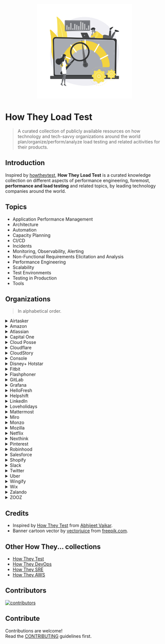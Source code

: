 <p align="center">
  <img src="assets/images/howtheyloadtest_banner.svg" alt="howtheyloadtest banner" width="300px">
</p>

# How They Load Test

> A curated collection of publicly available resources on how technology and tech-savvy organizations around the world plan/organize/perform/analyze load testing and related acitivities for their products.

## Introduction

Inspired by [howtheytest](https://github.com/abhivaikar/howtheytest), **How They Load Test** is a curated knowledge collection on different aspects of performance engineering, foremost, **performance and load testing** and related topics, by leading technology companies around the world.

## Topics

* Application Performance Management
* Architecture
* Automation
* Capacity Planning
* CI/CD
* Incidents
* Monitoring, Observability, Alerting
* Non-Functional Requirements Elicitation and Analysis
* Performance Engineering
* Scalability
* Test Environments
* Testing in Production
* Tools

## Organizations

> In alphabetical order.

<details>
  <summary>Airtasker</summary>

#### Blogs & Articles

* [How Airtasker uses Ruby JMeter and Flood for their load testing](https://www.flood.io/blog/how-airtasker-uses-ruby-jmeter-and-flood-for-their-load-testing) - 2020

#### Talks

* [How much pressure can your app handle - Performance testing with Ruby](https://www.youtube.com/watch?v=Q09wJm4P8Xw) - Nancy Cai @ RubyConf 2020

</details>

<details>
  <summary>Amazon</summary>

#### Talks

* [UI, Load and Performance testing at Amazon](https://www.youtube.com/watch?v=UVS4CQvO4_M) - Leo Zhadanovsky, Dave Mozealous @ AWS re:Invent 2014
* [Best Practices for Benchmarking and Performance Analysis in the Cloud](https://www.youtube.com/watch?v=__tT5de64cI) - Robert Barnes @ AWS re:Invent 2013
* [Large Scale Load Testing Amazon.com's Traffic on AWS](https://www.youtube.com/watch?v=pgnQQoTMBhI) - Carlos Arguelles @ AWS re:Invent 2013

</details>

<details>
  <summary>Atlassian</summary>

#### Blogs & Articles

* [Performance and scale testing](https://confluence.atlassian.com/adminjiraserver/performance-and-scale-testing-965568707.html)
* [Jira Performance Testing - Available Tools](https://confluence.atlassian.com/enterprise/jira-performance-testing-available-tools-729743538.html)

#### Tools

* [Jira Performance Tests (JPT)](https://bitbucket.org/atlassian/jira-performance-tests/)
* [Atlassian Performance Testing Framework](https://confluence.atlassian.com/enterprise/atlassian-performance-testing-framework-935575100.html)
* [Atlassian Data Center App Performance Toolkit](https://github.com/atlassian/dc-app-performance-toolkit)

</details>

<details>
  <summary>Capital One</summary>

#### Blogs & Articles

* [Performance Testing of Event-Driven Microservices](https://medium.com/capital-one-tech/performance-testing-of-event-driven-microservices-f5de74305985) - 2017

</details>

<details>
  <summary>Cloud Posse</summary>

#### Tools

* [Load Testing Stack](https://github.com/cloudposse/load-testing) - A collection of best practices, workflows, scripts and scenarios used for load and performance testing.

</details>

<details>
  <summary>Cloudflare</summary>

#### Blogs & Articles

* [How to receive a million packets per second](https://blog.cloudflare.com/how-to-receive-a-million-packets/) - 2015
* [Optimizing Your Linux Stack for Maximum Mobile Web Performance](https://blog.cloudflare.com/optimizing-the-linux-stack-for-mobile-web-per/) - 2012

</details>

<details>
  <summary>CloudStory</summary>

#### Blogs & Articles

* [Running Load Testing at scale on shoestring budget](https://medium.com/cloudstory/running-load-testing-at-scale-on-shoestring-budget-b7ea34e4d5db) - 2020

</details>

<details>
  <summary>Console</summary>

#### Blogs & Articles

* [Automated website performance testing with GitHub Actions, k6 and Cloudflare Workers](https://blog.console.dev/automated-website-performance-testing-with-github-actions-k6-and-cloudflare-workers/) - 2021

</details>

<details>
  <summary>Disney+ Hotstar</summary>

#### Blogs & Articles

* [Building Pubsub for 50M concurrent socket connections](https://blog.hotstar.com/building-pubsub-for-50m-concurrent-socket-connections-5506e3c3dabf) - 2019
* ["Millons scale" simulations](https://blog.hotstar.com/millons-scale-simulations-1602befe1ce5) - 2018

#### Talks

* [Real-time messaging service at Hotstar](https://www.youtube.com/watch?v=sF7HN9L54SE) - Piyush Gupta @ RootConf 2020
* [Scaling Hotstar.com for 25 million concurrent viewers](https://www.youtube.com/watch?v=mFpqrVxxwKc) - Gaurav Kamboj @ AWS re:Invent 2019

</details>

<details>
  <summary>Fitbit</summary>

#### Blogs & Articles

* [Load testing microservices and identifying scalability issues — Engineering Fitness](https://medium.com/fitbit-tech-blog/load-testing-microservices-and-identifying-scalability-issues-engineering-fitness-32a2c09b6d4a) - 2019

</details>

<details>
  <summary>Flashphoner</summary>

#### Blogs & Articles

* [Turning RTSP into WebRTC: how many cameras will the server withstand?](https://habr.com/ru/company/flashphoner/blog/570370/) - 2021
* [Load test of WebRTC recording on AWS](https://habr.com/ru/company/flashphoner/blog/570360/) - 2021
* [WebRTC face to face video chat. Load test](https://habr.com/ru/company/flashphoner/blog/570316/) - 2021
* [Load testing for WebRTC mixer](https://habr.com/ru/company/flashphoner/blog/570342/) - 2021
* [Using a headless browser for WebRTC load tests](https://habr.com/ru/company/flashphoner/blog/570250/) - 2021
* [Choosing a server for 1000 WebRTC streams](https://habr.com/ru/company/flashphoner/blog/570284/) - 2021

</details>

<details>
  <summary>GitLab</summary>

#### Blogs & Articles

* [The next step in performance testing? The GitLab Environment Toolkit](https://about.gitlab.com/blog/2021/06/15/why-we-are-building-the-gitlab-environment-toolkit-to-help-deploy-gitlab-at-scale/) - 2021
* [How our QA team leverages GitLab’s performance testing tool (and you can too)](https://about.gitlab.com/blog/2020/02/18/how-were-building-up-performance-testing-of-gitlab/) - 2020

#### Tools

* [GitLab Performance Tool (GPT)](https://gitlab.com/gitlab-org/quality/performance)
* [GitLab Environment Toolkit (GET)](https://gitlab.com/gitlab-org/quality/gitlab-environment-toolkit)

</details>

<details>
  <summary>Grafana</summary>

#### Blogs & Articles

* [How we use the k6 load-testing tool for developing Grafana](https://grafana.com/blog/2021/08/23/how-we-use-the-k6-load-testing-tool-for-developing-grafana/) - 2021

#### Tools

* [The Open Source Load Testing Stack](https://github.com/grafana/open-source-load-testing-stack)

</details>

<details>
  <summary>HelloFresh</summary>

#### Blogs & Articles

* [Kangal, user-friendly load testing tool](https://engineering.hellofresh.com/kangal-952e70e205fd) - 2020

#### Tools

* [Kangal (Kubernetes and Go Automatic Loader)](https://github.com/hellofresh/kangal)

</details>

<details>
  <summary>Helpshift</summary>

#### Blogs & Articles

* [How to benchmark a Kafka consumer that makes async HTTP requests](https://medium.com/helpshift-engineering/how-to-benchmark-a-kafka-consumer-that-makes-async-http-requests-7d7134d62f57) - 2019
* [Load Testing using Tsung](https://medium.com/helpshift-engineering/load-testing-using-tsung-ef26a662929b) - 2014

</details>

<details>
  <summary>LinkedIn</summary>

#### Blogs & Articles

* [Eliminating toil with fully automated load testing](https://engineering.linkedin.com/blog/2019/eliminating-toil-with-fully-automated-load-testing) - 2019
* [TrafficShift: Load Testing at Scale](https://engineering.linkedin.com/blog/2017/05/trafficshift--load-testing-at-scale) - 2017

#### Talks

* [Testing in production at LinkedIn](https://www.youtube.com/watch?v=lbO6INBICpQ) - Szczepan Faber @ Devoxx Poland 2018

</details>

<details>
  <summary>Loveholidays</summary>

#### Blogs & Articles

* [Load testing in production with Grafana Loki, Kubernetes and Golang](https://tech.loveholidays.com/load-testing-in-production-with-grafana-loki-kubernetes-and-golang-1699554d2aa3) - 2022

#### Tools

* [ripley](https://github.com/loveholidays/ripley) - HTTP traffic replay tool at multiples of the original rate.

</details>

<details>
  <summary>Mattermost</summary>

#### Blogs & Articles

* [Improving performance (and more) through load testing](https://mattermost.com/blog/improving-performance-through-load-testing/) - 2020
* [Mattermost recipe: Using Google Lighthouse and ChatOps for website auditing and performance tracking](https://mattermost.com/blog/mattermost-lighthouse-auditing/) - 2020
* [Performance at Scale with Mattermost](https://mattermost.com/blog/performance-scale-mattermost/) - 2018

</details>

<details>
  <summary>Miro</summary>

#### Blogs & Articles

* [Managing hundreds of servers for load testing: autoscaling, custom monitoring, DevOps culture](https://medium.com/miro-engineering/managing-hundreds-of-servers-for-load-testing-autoscaling-custom-monitoring-devops-culture-390fd1c7e699) - 2020
* [Reliable load testing with regards to unexpected nuances](https://medium.com/miro-engineering/reliable-load-testing-with-regards-to-unexpected-nuances-6f38c82196a5) - 2020

</details>

<details>
  <summary>Monzo</summary>

#### Blogs & Articles

* [How we load tested our bank before our £20 million crowdfunding round](https://monzo.com/blog/2019/01/15/crowdfunding-technology-testing) - 2019

#### Talks

* [Scaling for the Known Unknown](https://www.infoq.com/presentations/monzo-microservices-arch/) - Suhail Patel @ QCon London 2019

</details>

<details>
  <summary>Mozilla</summary>

#### Blogs & Articles

* [Load Testing at Mozilla](https://ziade.org/2017/03/23/load-testing-at-mozilla/) - 2017

#### Talks

* [Load testing web services at Mozilla with Molotov](https://www.youtube.com/watch?v=_Ue3rYNs2ro) - Tarek Ziade @ FOSDEM 2018

#### Tools

* [Feuerwerk](https://github.com/mozilla-services/feuerwerk) - A tool designed to run load tests in Docker containers using Google Kubernetes Engine.
* [Raptor](https://firefox-source-docs.mozilla.org/testing/perfdocs/raptor.html) - A performance testing framework for running browser pageload and browser benchmark tests.

</details>

<details>
  <summary>Netflix</summary>

#### Blogs & Articles

* [Fixing Performance Regressions Before they Happen](https://netflixtechblog.com/fixing-performance-regressions-before-they-happen-eab2602b86fe) - 2022
* [Manufactured Chaos: How Netflix Does Performance Testing](https://www.flood.io/blog/manufactured-chaos-how-netflix-does-performance-testing) - 2018
* [Performance Under Load](https://netflixtechblog.medium.com/performance-under-load-3e6fa9a60581) - 2018
* [A Netflix Web Performance Case Study](https://medium.com/dev-channel/a-netflix-web-performance-case-study-c0bcde26a9d9) - 2018
* [Load Testing at Netflix: Virtual Interview with Coburn Watson](https://alexanderpodelko.com/blog/2014/02/11/load-testing-at-netflix-virtual-interview-with-coburn-watson/) - 2014
* [JMeter Plugin for Cassandra](https://netflixtechblog.com/jmeter-plugin-for-cassandra-8ca848c0d480) - 2012

#### Talks

* [How Netflix Tunes Amazon EC2 Instances for Performance](https://www.youtube.com/watch?v=89fYOo1V2pA) - Brendan Gregg @ AWS re:Invent 2017
* [Honest Performance Testing with NDBench](https://www.youtube.com/watch?v=-3I9zyuj1Bo) - Vinay Chella @ Cassandra Summit 2016
* [Performance Tuning Amazon EC2 Instances](https://www.youtube.com/watch?v=7Cyd22kOqWc) - Brendan Gregg @ AWS re:Invent 2014

#### Tools

* [Chaos Monkey](https://github.com/Netflix/chaosmonkey) - A resiliency tool that helps applications tolerate random instance failures.
* [NDBench](https://github.com/Netflix/ndbench) - Netflix Data Benchmark, a pluggable cloud-enabled benchmarking tool that can be used across any data store system.

</details>

<details>
  <summary>Nexthink</summary>

#### Blogs & Articles

* [Comparing gRPC performance across different technologies](https://www.nexthink.com/blog/comparing-grpc-performance/) - 2021

</details>

<details>
  <summary>Pinterest</summary>

#### Blogs & Articles

* [Pinterest Druid Holiday Load Testing](https://medium.com/pinterest-engineering/pinterest-druid-holiday-load-testing-4bd9b9ee1308) - 2021
* [Distributed tracing at Pinterest with new open source tools](https://medium.com/pinterest-engineering/distributed-tracing-at-pinterest-with-new-open-source-tools-a4f8a5562f6b) - 2017

#### Talks

* [Evolution of Observability Tools at Pinterest](https://www.youtube.com/watch?v=v7xmkA6B1yo) - Naoman Abbas @ USENIX SREcon 2019

#### Tools

* [Bender](https://github.com/pinterest/bender) - An easy-to-use library for creating load testing applications.
* [JBender](https://github.com/pinterest/jbender) - A port of Bender to the JVM platform with Quasar lightweight threads (fibers) and channels.

</details>

<details>
  <summary>Robinhood</summary>

#### Blogs & Articles

* [Scaling Confidently with the Load and Fault Team](https://robinhood.engineering/scaling-confidently-with-the-load-and-fault-team-122978333d9) - 2021

</details>

<details>
  <summary>Salesforce</summary>

#### Blogs & Articles

* [How to Scale Test on Salesforce](https://medium.com/salesforce-architects/how-to-scale-test-on-salesforce-bf933d5948b9) - 2021
* [The Importance of Data Quality & Quantity for Performance and Scale Testing](https://medium.com/salesforce-architects/the-importance-of-data-quality-quantity-for-performance-and-scale-testing-8fabd8c6a9cf) - 2021
* [How to Continuously Profile Tens of Thousands of Production Servers](https://engineering.salesforce.com/how-to-continuously-profile-tens-of-thousands-of-production-servers-a5714bab4dc0) - 2020
* [Performance Testing on the Lightning Platform](https://developer.salesforce.com/blogs/2020/09/performance-testing-on-the-lightning-platform) - 2020
* [Introduction to Performance Testing](https://developer.salesforce.com/blogs/2020/09/introduction-to-performance-testing) - 2020

</details>

<details>
  <summary>Shopify</summary>

#### Blogs & Articles

* [Resiliency Planning for High-Traffic Events](https://shopify.engineering/resiliency-planning-for-high-traffic-events) - 2020
* [Capacity Planning at Scale](https://shopify.engineering/capacity-planning-shopify) - 2020
* [Pummelling the Platform–Performance Testing Shopify](https://shopify.engineering/performance-testing-shopify) - 2020

#### Tools

* [Genghis](https://github.com/Shopify/go-lua/blob/master/doc/presentations/golangmtl-march-2016/presentation.md) - An in-house load generation tool using Lua VM in Go as core execution engine.

</details>

<details>
  <summary>Slack</summary>

#### Blogs & Articles

* [Continuous Load Testing: Building a culture of performance with Koi Pond](https://slack.engineering/continuous-load-testing/) - 2022
* [Load Testing with Koi Pond: How Slack models and tests with incredibly large groups of users](https://slack.engineering/load-testing-with-koi-pond/) - 2021
* [Preparing for Huge Waves of Traffic via Load Testing](https://slack.engineering/%ef%b8%8f-surfs-up-preparing-for-huge-waves-of-traffic-via-load-testing/) - 2019

#### Talks

* [Better Integration Tests for Performance Monitoring](https://www.youtube.com/watch?v=j0PJhD5XNJ8) - Maude Lemaire @ Strange Loop Conference 2019
* [Mobile performance testing at Slack. How to Build a Performance Test Pipeline from Scratch](https://www.youtube.com/watch?v=xKMIGN1WHgo) - Valera Zakharov @ DevFest Ukraine 2018

</details>

<details>
  <summary>Twitter</summary>

#### Talks

* [Testing Systems at Scale @Twitter](https://www.youtube.com/watch?v=99RABfKNfcY) - James Waldrop @ GTAC 2013

#### Tools

* [iago](https://github.com/twitter-archive/iago)/[iago2](https://github.com/twitter/iago2) - A load generator, built for engineers.
* [rpc-perf](https://github.com/twitter/rpc-perf) - A tool for benchmarking RPC services.

</details>

<details>
  <summary>Uber</summary>

#### Blogs & Articles

* [Introducing Ballast: An Adaptive Load Test Framework](https://eng.uber.com/introducing-ballast-an-adaptive-load-test-framework/) - 2022
* [Introducing QALM, Uber’s QoS Load Management Framework](https://eng.uber.com/qalm-qos-load-management-framework/) - 2018
* [Reliability at Scale: Engineering an Uneventful New Year's Eve](https://eng.uber.com/nye/) - 2017

#### Talks

* [Testing in Production at Scale](https://www.youtube.com/watch?v=nIlFmja65_g) - Amit Gud @ USENIX SREcon 2019

</details>

<details>
  <summary>Wingify</summary>

#### Blogs & Articles

* [Performance Testing a data pipeline at scale](https://engineering.wingify.com/posts/performance-testing-a-data-pipeline-at-scale/) - 2020
* [Overcoming the Challenges of Performance Testing Single-page Apps](https://engineering.wingify.com/posts/performance-testing/) - 2015

</details>

<details>
  <summary>Wix</summary>

#### Blogs & Articles

* [How We Improved Website Performance by Evolving Our Infrastructure](https://www.wix.engineering/post/how-we-improved-website-performance-by-evolving-our-infrastructure) - 2021

#### Talks

* [Testing for Performance](https://www.youtube.com/watch?v=T1Zuad-Mkg0) - Dan Shappir @ Wix Engineering Tech Talks 2019
* [Improving Load Time for 100 Million Websites](https://www.youtube.com/watch?v=5dtDUkvLLCE) - Dan Shappir @ Wix Engineering Tech Talks 2019

</details>

<details>
  <summary>Zalando</summary>

#### Blogs & Articles

* [Building an end-to-end load test automation system on top of Kubernetes](https://engineering.zalando.com/posts/2021/03/building-an-end-to-end-load-test-automation-system-on-top-of-kubernetes.html) - 2021
* [How Zalando prepares for Cyber Week](https://engineering.zalando.com/posts/2020/10/how-zalando-prepares-for-cyber-week.html) - 2020
* [End-to-end load testing Zalando's production website](https://engineering.zalando.com/posts/2019/04/end-to-end-load-testing-zalandos-production-website.html) - 2019
* [End-to-end latency challenges for microservices](https://engineering.zalando.com/posts/2016/08/end-to-end-latency-challenges-for-microservices.html) - 2016

#### Talks

* [Load Testing in the Microservices World](https://www.youtube.com/watch?v=aUGSPQKP8J0) - Arjun Naik @ LeaseWeb Tech Summit Berlin 2016

#### Tools

* [docker-locust](https://github.com/zalando-incubator/docker-locust) - A ready and easy-to-use version of locust which also contains additional/useful features that are required.
* [transformer](https://github.com/zalando-incubator/transformer) - A command-line tool and Python library to transform/convert web browser sessions (HAR files) into locust load testing scenarios (locustfile).
* [typhoon](https://github.com/fogfish/typhoon) - A stress and load testing tool for distributed systems that simulates traffic from a test cluster toward a system-under-test and visualizes infrastructure-, protocol- and application-related latencies.
* [zelt](https://github.com/zalando-incubator/zelt) - Zalando End-to-end Load Tester, a command-line tool for orchestrating the deployment of locust in Kubernetes.

</details>

<details>
  <summary>ZOOZ</summary>

#### Blogs & Articles

* [Distributed load testing with Kubernetes and Predator](https://medium.com/@elinudler/distributed-load-testing-using-kubernetes-and-predator-cf447e33e5cc) - 2020
* [Optimizing Node.js Performance in Microservice Architecture](https://medium.com/zooz-engineering/nodejs-performance-302ff764509a) - 2019
* [The Rise of Predator](https://medium.com/zooz-engineering/by-niv-lipetz-software-engineer-zooz-b5928da0b7a8) - 2019

#### Tools

* [Predator](https://github.com/Zooz/predator) - A distributed open-source platform for load testing APIs using artillery as load testing engine.

</details>

## Credits

* Inspired by [How They Test](https://github.com/abhivaikar/howtheytest) from [Abhijeet Vaikar](https://github.com/abhivaikar).
* Banner cartoon vector by [vectorjuice](https://www.freepik.com/vectorjuice) from [freepik.com](https://www.freepik.com/vectors/cartoon).

## Other How They... collections

* [How They Test](https://github.com/abhivaikar/howtheytest)
* [How They DevOps](https://github.com/bregman-arie/howtheydevops)
* [How They SRE](https://github.com/upgundecha/howtheysre)
* [How They AWS](https://github.com/upgundecha/howtheyaws)

## Contributors

<a href="https://github.com/aliesbelik/how-they-load/graphs/contributors">
  <img src="https://contrib.rocks/image?repo=aliesbelik/how-they-load" alt="contributors">
</a>

## Contribute

Contributions are welcome!<br>
Read the [CONTRIBUTING](CONTRIBUTING.md) guidelines first.

